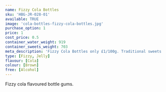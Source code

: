 ```yaml
---
name: Fizzy Cola Bottles
sku: 'HBG-JR-028-01'
available: TRUE
image: 'cola-bottles-fizzy-cola-bottles.jpg'
purchase_option: 1
price: 1
cost_price: 0.5
container_water_weight: 919
container_sweets_weight: 703
meta_description: 'Fizzy Cola Bottles only £1/100g. Traditional sweets and more at Humbugs Confectionery Store. Specialists in satisfying your sweet tooth!'
type: [Fizzy, Jelly]
flavour: [Cola]
colour: [Brown]
free: [Alcohol]
---
```

Fizzy cola flavoured bottle gums.